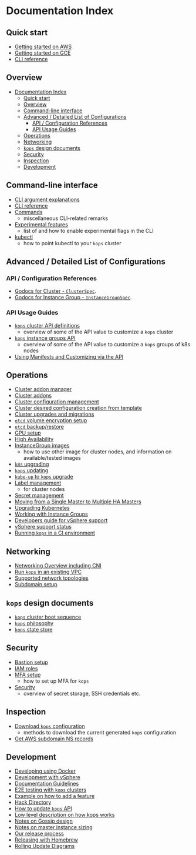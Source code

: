 # Documentation Index

## Quick start
* [Getting started on AWS](getting_started/aws.md)
* [Getting started on GCE](getting_started/gce.md)
* [CLI reference](cli/kops.md)


## Overview

- [Documentation Index](#documentation-index)
  - [Quick start](#quick-start)
  - [Overview](#overview)
  - [Command-line interface](#command-line-interface)
  - [Advanced / Detailed List of Configurations](#advanced--detailed-list-of-configurations)
    - [API / Configuration References](#api--configuration-references)
    - [API Usage Guides](#api-usage-guides)
  - [Operations](#operations)
  - [Networking](#networking)
  - [`kops` design documents](#kops-design-documents)
  - [Security](#security)
  - [Inspection](#inspection)
  - [Development](#development)


## Command-line interface

* [CLI argument explanations](arguments.md)
* [CLI reference](cli/kops.md)
* [Commands](usage/commands.md)
    * miscellaneous CLI-related remarks
* [Experimental features](experimental.md)
    * list of and how to enable experimental flags in the CLI
* [kubectl](kubectl.md)
    * how to point kubectl to your `kops` cluster

## Advanced / Detailed List of Configurations

### API / Configuration References
* [Godocs for Cluster - `ClusterSpec`](https://godoc.org/k8s.io/kops/pkg/apis/kops#ClusterSpec).
* [Godocs for Instance Group - `InstanceGroupSpec`](https://godoc.org/k8s.io/kops/pkg/apis/kops#InstanceGroupSpec).

### API Usage Guides
* [`kops` cluster API definitions](cluster_spec.md)
    * overview of some of the API value to customize a `kops` cluster
* [`kops` instance groups API](instance_groups.md)
    * overview of some of the API value to customize a `kops` groups of k8s nodes
* [Using Manifests and Customizing via the API](manifests_and_customizing_via_api.md)

## Operations
* [Cluster addon manager](operations/addons.md#addon_management)
* [Cluster addons](operations/addons.md)
* [Cluster configuration management](changing_configuration.md)
* [Cluster desired configuration creation from template](cluster_template.md)
* [Cluster upgrades and migrations](operations/cluster_upgrades_and_migrations.md)
* [`etcd` volume encryption setup](etcd_volume_encryption.md)
* [`etcd` backup/restore](etcd/backup-restore.md)
* [GPU setup](gpu.md)
* [High Availability](high_availability.md)
* [InstanceGroup images](images.md)
    * how to use other image for cluster nodes, and information on available/tested images
* [`k8s` upgrading](upgrade.md)
* [`kops` updating](update_kops.md)
* [`kube-up` to `kops` upgrade](upgrade_from_kubeup.md)
* [Label management](labels.md)
    * for cluster nodes
* [Secret management](secrets.md)
* [Moving from a Single Master to Multiple HA Masters](single-to-multi-master.md)
* [Upgrading Kubernetes](tutorial/upgrading-kubernetes.md)
* [Working with Instance Groups](tutorial/working-with-instancegroups.md)
* [Developers guide for vSphere support](vsphere-dev.md)
* [vSphere support status](vsphere-development-status.md)
* [Running `kops` in a CI environment](continuous_integration.md)

## Networking

* [Networking Overview including CNI](networking.md)
* [Run `kops` in an existing VPC](run_in_existing_vpc.md)
* [Supported network topologies](topology.md)
* [Subdomain setup](creating_subdomain.md)


## `kops` design documents

* [`kops` cluster boot sequence](boot-sequence.md)
* [`kops` philosophy](philosophy.md)
* [`kops` state store](state.md)


## Security

* [Bastion setup](bastion.md)
* [IAM roles](iam_roles.md)
* [MFA setup](mfa.md)
    * how to set up MFA for `kops`
* [Security](security.md)
    * overview of secret storage, SSH credentials etc.


## Inspection

* [Download `kops` configuration](download_config.md)
    * methods to download the current generated `kops` configuration
* [Get AWS subdomain NS records](ns.md)


## Development

* [Developing using Docker](development/Docker.md)
* [Development with vSphere](vsphere-dev.md)
* [Documentation Guidelines](development/documentation.md)
* [E2E testing with `kops` clusters](development/testing.md)
* [Example on how to add a feature](development/adding_a_feature.md)
* [Hack Directory](development/hack.md)
* [How to update `kops` API](development/api_updates.md)
* [Low level description on how kops works](development/how_it_works.md)
* [Notes on Gossip design](development/gossip.md)
* [Notes on master instance sizing](development/instancesizes.md)
* [Our release process](development/release.md)
* [Releasing with Homebrew](development/homebrew.md)
* [Rolling Update Diagrams](development/rolling_update.md)
